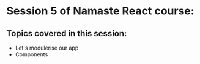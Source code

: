 # Session 5 of Namaste React course:

## Topics covered in this session:

- Let's modulerise our app
- Components
  
